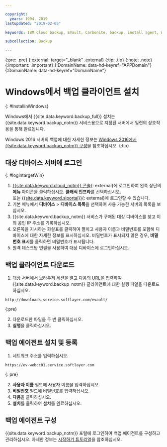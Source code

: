 ```yaml
---

copyright:
  years: 1994, 2019
lastupdated: "2019-02-05"

keywords: IBM Cloud backup, EVault, Carbonite, backup, install agent, Windows

subcollection: Backup

---
```

{:pre: .pre}
{:external: target="_blank" .external}
{:tip: .tip}
{:note: .note}
{:important: .important}
{:DomainName: data-hd-keyref="APPDomain"}
{:DomainName: data-hd-keyref="DomainName"}

# Windows에서 백업 클라이언트 설치
{: #InstallinWindows}

Windows에서 {{site.data.keyword.backup_full}} 설치는 {{site.data.keyword.backup_notm}} 서비스용으로 지정된 서버에서 일련의 상호작용을 통해 완료됩니다.

Windows 2016 서버의 백업에 대한 자세한 정보는 [Windows 2016에서 {{site.data.keyword.backup_notm}} 구성](/docs/infrastructure/Backup?topic=Backup-InstallinWindows2016)을 참조하십시오.
{:tip}

## 대상 디바이스 서버에 로그인
{: #logintargetWin}

1. [{{site.data.keyword.cloud_notm}} 콘솔](https://{DomainName}/catalog){: external}에 로그인하여 왼쪽 상단의 **메뉴** 아이콘을 클릭하십시오. **클래식 인프라**를 선택하십시오. <br/>
   또는 [{{site.data.keyword.slportal}}](https://control.softlayer.com/){: external}에 로그인할 수 있습니다.
2. 기본 메뉴에서 **디바이스** > **디바이스 목록**을 선택하여 사용 가능한 서버의 목록을 보십시오.
3. {{site.data.keyword.backup_notm}} 서비스가 구매된 대상 디바이스를 찾고 이의 공인 IP 주소를 기록하십시오.
4. 오른쪽을 지시하는 화살표를 클릭하여 펼치고 사용자 이름과 비밀번호를 포함해 디바이스에 대한 자세한 정보를 표시하십시오. 비밀번호가 표시되지 않은 경우, **비밀번호 표시**를 클릭하면 비밀번호가 표시됩니다.
5. 원격 데스크탑 연결을 사용하여 대상 디바이스에 로그인하십시오.

## 백업 클라이언트 다운로드

1. 대상 서버에서 브라우저 세션을 열고 다음의 URL을 입력하여 {{site.data.keyword.backup_notm}} 클라이언트에 대한 실행 파일을 다운로드하십시오. <br/>
  ```
  http://downloads.service.softlayer.com/evault/
  ```
  {:pre}

2. 다운로드한 파일을 두 번 클릭하십시오.
3. **실행**을 클릭하십시오.


## 백업 에이전트 설치 및 등록

1. 네트워크 주소를 입력하십시오. <br />
  ```
  https://ev-webcc01.service.softlayer.com
  ```
  {: pre}

2. **사용자 이름** 필드에 사용자 이름을 입력하십시오.
3. **비밀번호** 필드에 비밀번호를 입력하십시오.
6. **다음**을 클릭하십시오.
7. **설치**를 클릭하여 설치를 완료하십시오.

## 백업 에이전트 구성

{{site.data.keyword.backup_notm}} 포털에 로그인하여 백업 에이전트를 구성하고 관리하십시오. 자세한 정보는 [시작하기 튜토리얼](/docs/infrastructure/Backup?topic=Backup-getting-started#getting-started)을 참조하십시오.
